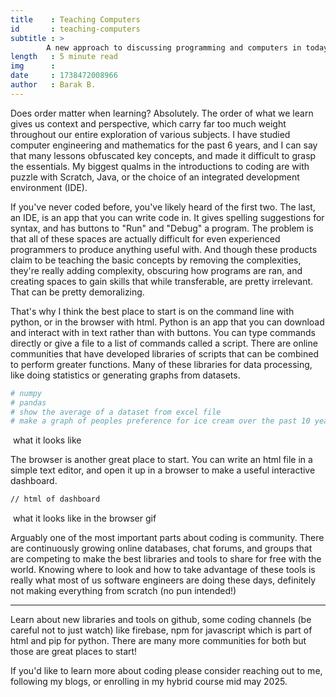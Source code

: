 ```yaml
---
title    : Teaching Computers
id       : teaching-computers
subtitle : >
        A new approach to discussing programming and computers in todays world 
length   : 5 minute read
img      : 
date     : 1738472008966
author   : Barak B.
---
```


Does order matter when learning? Absolutely. The order of what we learn gives us context and perspective, which carry far too much weight throughout our entire exploration of various subjects. I have studied computer engineering and mathematics for the past 6 years, and I can say that many lessons obfuscated key concepts, and made it difficult to grasp the essentials. My biggest qualms in the introductions to coding are with puzzle with Scratch, Java, or the choice of an integrated development environment (IDE).

If you've never coded before, you've likely heard of the first two. The last, an IDE, is an app that you can write code in. It gives spelling suggestions for syntax, and has buttons to "Run" and "Debug" a program. The problem is that all of these spaces are actually difficult for even experienced programmers to produce anything useful with. And though these products claim to be teaching the basic concepts by removing the complexities, they're really adding complexity, obscuring how programs are ran, and creating spaces to gain skills that while transferable, are pretty irrelevant. That can be pretty demoralizing.  

That's why I think the best place to start is on the command line with python, or in the browser with html. Python is an app that you can download and interact with in text rather than with buttons. You can type commands directly or give a file to a list of commands called a script. There are online communities that have developed libraries of scripts that can be combined to perform greater functions. Many of these libraries for data processing, like doing statistics or generating graphs from datasets. 
```python
# numpy 
# pandas 
# show the average of a dataset from excel file
# make a graph of peoples preference for ice cream over the past 10 years
```
<img/> what it looks like

The browser is another great place to start. You can write an html file in a simple text editor, and open it up in a browser to make a useful interactive dashboard. 
```html
// html of dashboard
```
<img/> what it looks like in the browser gif

Arguably one of the most important parts about coding is community. There are continuously growing online databases, chat forums, and groups that are competing to make the best libraries and tools to share for free with the world. Knowing where to look and how to take advantage of these tools is really what most of us software engineers are doing these days, definitely not making everything from scratch (no pun intended!)

---- 
Learn about new libraries and tools on github, some coding channels (be careful not to just watch) like firebase, npm for javascript which is part of html and pip for python. There are many more communities for both but those are great places to start!

If you'd like to learn more about coding please consider reaching out to me, following my blogs, or enrolling in my hybrid course mid may 2025.

<!-- coding terms that are useful
- variable
- conditional logic
- function
- library/module
- class
- event  -->